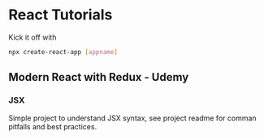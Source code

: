 # React Tutorials

Kick it off with 
```bash
npx create-react-app [appname]
```

## Modern React with Redux - Udemy

### JSX
Simple project to understand JSX syntax, see project readme for comman pitfalls and best practices.
